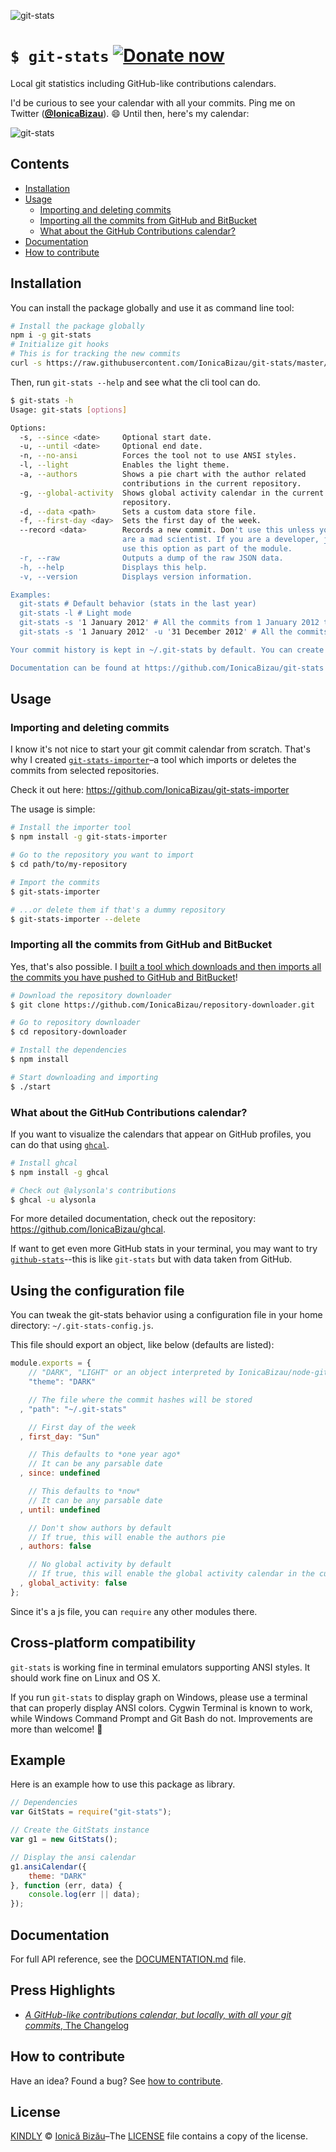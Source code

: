 ![git-stats](http://i.imgur.com/Q7TQYHx.png)

# `$ git-stats` [![Donate now][donate-now]][paypal-donations]

Local git statistics including GitHub-like contributions calendars.

I'd be curious to see your calendar with all your commits. Ping me on Twitter ([**@IonicaBizau**](https://twitter.com/IonicaBizau)). :smile: Until then, here's my calendar:

![git-stats](http://i.imgur.com/PpM0i3v.png)

## Contents

 - [Installation](#installation)
 - [Usage](#usage)
   - [Importing and deleting commits](#importing-and-deleting-commits)
   - [Importing all the commits from GitHub and BitBucket](#importing-all-the-commits-from-github-and-bitbucket)
   - [What about the GitHub Contributions calendar?](#what-about-the-github-contributions-calendar)
 - [Documentation](#documentation)
 - [How to contribute](#how-to-contribute)

## Installation

You can install the package globally and use it as command line tool:

```sh
# Install the package globally
npm i -g git-stats
# Initialize git hooks
# This is for tracking the new commits
curl -s https://raw.githubusercontent.com/IonicaBizau/git-stats/master/scripts/init-git-post-commit | bash
```

Then, run `git-stats --help` and see what the cli tool can do.

```sh
$ git-stats -h
Usage: git-stats [options]

Options:
  -s, --since <date>     Optional start date.
  -u, --until <date>     Optional end date.
  -n, --no-ansi          Forces the tool not to use ANSI styles.
  -l, --light            Enables the light theme.
  -a, --authors          Shows a pie chart with the author related
                         contributions in the current repository.
  -g, --global-activity  Shows global activity calendar in the current
                         repository.
  -d, --data <path>      Sets a custom data store file.
  -f, --first-day <day>  Sets the first day of the week.
  --record <data>        Records a new commit. Don't use this unless you
                         are a mad scientist. If you are a developer, just
                         use this option as part of the module.
  -r, --raw              Outputs a dump of the raw JSON data.
  -h, --help             Displays this help.
  -v, --version          Displays version information.

Examples:
  git-stats # Default behavior (stats in the last year)
  git-stats -l # Light mode
  git-stats -s '1 January 2012' # All the commits from 1 January 2012 to now
  git-stats -s '1 January 2012' -u '31 December 2012' # All the commits from 2012

Your commit history is kept in ~/.git-stats by default. You can create ~/.git-stats-config.js to specify different defaults.

Documentation can be found at https://github.com/IonicaBizau/git-stats
```

## Usage

### Importing and deleting commits
I know it's not nice to start your git commit calendar from scratch. That's why I
created [`git-stats-importer`](https://github.com/IonicaBizau/git-stats-importer)–a tool which imports or deletes the commits from selected repositories.

Check it out here: https://github.com/IonicaBizau/git-stats-importer

The usage is simple:

```sh
# Install the importer tool
$ npm install -g git-stats-importer

# Go to the repository you want to import
$ cd path/to/my-repository

# Import the commits
$ git-stats-importer

# ...or delete them if that's a dummy repository
$ git-stats-importer --delete
```

### Importing all the commits from GitHub and BitBucket
Yes, that's also possible. I [built a tool which downloads and then imports all the commits you have pushed to GitHub and BitBucket](https://github.com/IonicaBizau/repository-downloader)!

```sh
# Download the repository downloader
$ git clone https://github.com/IonicaBizau/repository-downloader.git

# Go to repository downloader
$ cd repository-downloader

# Install the dependencies
$ npm install

# Start downloading and importing
$ ./start
```
### What about the GitHub Contributions calendar?
If you want to visualize the calendars that appear on GitHub profiles, you can do that using [`ghcal`](https://github.com/IonicaBizau/ghcal).

```sh
# Install ghcal
$ npm install -g ghcal

# Check out @alysonla's contributions
$ ghcal -u alysonla
```

For more detailed documentation, check out the repository: https://github.com/IonicaBizau/ghcal.

If want to get even more GitHub stats in your terminal, you may want to try [`github-stats`](https://github.com/IonicaBizau/github-stats)--this is like `git-stats` but with data taken from GitHub.

## Using the configuration file
You can tweak the   git-stats behavior using a configuration file in your home directory: `~/.git-stats-config.js`.

This file should export an object, like below (defaults are listed):

```js
module.exports = {
    // "DARK", "LIGHT" or an object interpreted by IonicaBizau/node-git-stats-colors
    "theme": "DARK"

    // The file where the commit hashes will be stored
  , "path": "~/.git-stats"

    // First day of the week
  , first_day: "Sun"

    // This defaults to *one year ago*
    // It can be any parsable date
  , since: undefined

    // This defaults to *now*
    // It can be any parsable date
  , until: undefined

    // Don't show authors by default
    // If true, this will enable the authors pie
  , authors: false

    // No global activity by default
    // If true, this will enable the global activity calendar in the current project
  , global_activity: false
};
```

Since it's a js file, you can `require` any other modules there.

## Cross-platform compatibility

`git-stats` is working fine in terminal emulators supporting ANSI styles. It should work fine on Linux and OS X.

If you run `git-stats` to display graph on Windows, please use a terminal that can properly display ANSI colors.
Cygwin Terminal is known to work, while Windows Command Prompt and Git Bash do not. Improvements are more than welcome! :dizzy:

## Example

Here is an example how to use this package as library.

```js
// Dependencies
var GitStats = require("git-stats");

// Create the GitStats instance
var g1 = new GitStats();

// Display the ansi calendar
g1.ansiCalendar({
    theme: "DARK"
}, function (err, data) {
    console.log(err || data);
});

```

## Documentation

For full API reference, see the [DOCUMENTATION.md][docs] file.

## Press Highlights
 - [*A GitHub-like contributions calendar, but locally, with all your git commits*, The Changelog](https://changelog.com/github-like-contributions-calendar-locally-git-commits/)

## How to contribute
Have an idea? Found a bug? See [how to contribute][contributing].

## License
[KINDLY][license] © [Ionică Bizău][website]–The [LICENSE](/LICENSE) file contains
a copy of the license.

[license]: http://ionicabizau.github.io/kindly-license/?author=Ionic%C4%83%20Biz%C4%83u%20%3Cbizauionica@gmail.com%3E&year=2015
[contributing]: /CONTRIBUTING.md
[website]: http://ionicabizau.net
[docs]: /DOCUMENTATION.md
[paypal-donations]: https://www.paypal.com/cgi-bin/webscr?cmd=_s-xclick&hosted_button_id=RVXDDLKKLQRJW
[donate-now]: http://i.imgur.com/6cMbHOC.png